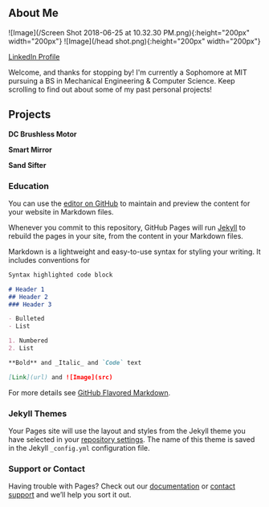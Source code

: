 ## About Me
![Image](/Screen Shot 2018-06-25 at 10.32.30 PM.png){:height="200px" width="200px"}
![Image](/head shot.png){:height="200px" width="200px"}

[LinkedIn Profile](https://www.linkedin.com/in/branden-morioka/)

Welcome, and thanks for stopping by! I'm currently a Sophomore at MIT pursuing a BS in Mechanical Engineering & Computer Science. Keep scrolling to find out about some of my past personal projects! 

## Projects

**DC Brushless Motor**

**Smart Mirror**

**Sand Sifter**
  




### Education

You can use the [editor on GitHub](https://github.com/bmorioka/branden.morioka.github.io/edit/master/index.md) to maintain and preview the content for your website in Markdown files.

Whenever you commit to this repository, GitHub Pages will run [Jekyll](https://jekyllrb.com/) to rebuild the pages in your site, from the content in your Markdown files.

Markdown is a lightweight and easy-to-use syntax for styling your writing. It includes conventions for

```markdown
Syntax highlighted code block

# Header 1
## Header 2
### Header 3

- Bulleted
- List

1. Numbered
2. List

**Bold** and _Italic_ and `Code` text

[Link](url) and ![Image](src)
```

For more details see [GitHub Flavored Markdown](https://guides.github.com/features/mastering-markdown/).

### Jekyll Themes

Your Pages site will use the layout and styles from the Jekyll theme you have selected in your [repository settings](https://github.com/bmorioka/branden.morioka.github.io/settings). The name of this theme is saved in the Jekyll `_config.yml` configuration file.

### Support or Contact

Having trouble with Pages? Check out our [documentation](https://help.github.com/categories/github-pages-basics/) or [contact support](https://github.com/contact) and we’ll help you sort it out.






















